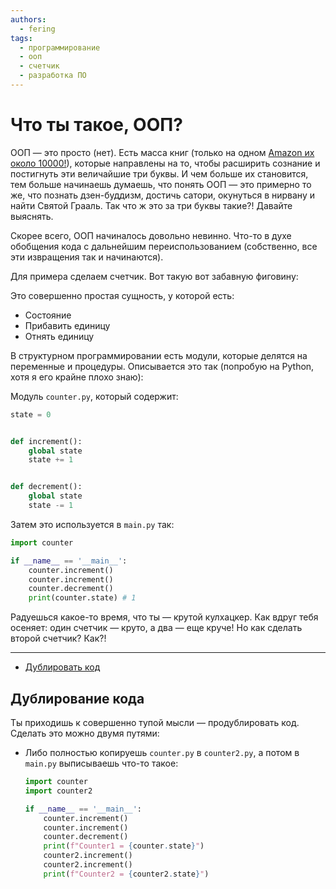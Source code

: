 ```yaml
---
authors:
  - fering
tags:
  - программирование
  - ооп
  - счетчик
  - разработка ПО
---
```

# Что ты такое, ООП?

ООП — это просто (нет). Есть масса книг (только на одном [Amazon их около 10000!](https://www.amazon.com/s?k=Object+Oriented)), которые направлены на то, чтобы расширить сознание и постигнуть эти величайшие три буквы. И чем больше их становится, тем больше начинаешь думаешь, что понять ООП — это примерно то же, что познать дзен-буддизм, достичь сатори, окунуться в нирвану и найти Святой Грааль. Так что ж это за три буквы такие?! Давайте выяснять.

<!-- truncate -->

Скорее всего, ООП начиналось довольно невинно. Что-то в духе обобщения кода с дальнейшим переиспользованием (собственно, все эти извращения так и начинаются).

Для примера сделаем счетчик. Вот такую вот забавную фиговину:

<!-- todo: добавить анимацию готового четырехтактного счетчика -->

Это совершенно простая сущность, у которой есть:

* Состояние
* Прибавить единицу
* Отнять единицу

В структурном программировании есть модули, которые делятся на переменные и процедуры. Описывается это так (попробую на Python, хотя я его крайне плохо знаю):

Модуль `counter.py`, который содержит:

```python
state = 0


def increment():
    global state
    state += 1


def decrement():
    global state
    state -= 1
```

Затем это используется в `main.py` так:

```python
import counter

if __name__ == '__main__':
    counter.increment()
    counter.increment()
    counter.decrement()
    print(counter.state) # 1
```

Радуешься какое-то время, что ты — крутой кулхацкер. Как вдруг тебя осеняет: один счетчик — круто, а два — еще круче! Но как сделать второй счетчик? Как?!

***

* [Дублировать код](#дублирование-кода)

## Дублирование кода

Ты приходишь к совершенно тупой мысли — продублировать код. Сделать это можно двумя путями:

* Либо полностью копируешь `counter.py` в `counter2.py`, а потом в `main.py` выписываешь что-то такое:

  ```python
  import counter
  import counter2

  if __name__ == '__main__':
      counter.increment()
      counter.increment()
      counter.decrement()
      print(f"Counter1 = {counter.state}")
      counter2.increment()
      counter2.increment()
      print(f"Counter2 = {counter2.state}")
  ```
